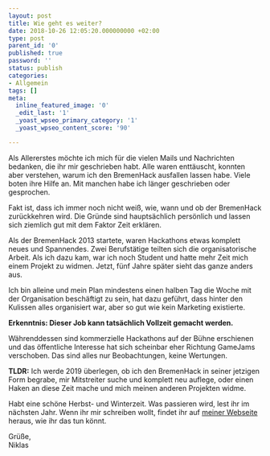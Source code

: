 ```yaml
---
layout: post
title: Wie geht es weiter?
date: 2018-10-26 12:05:20.000000000 +02:00
type: post
parent_id: '0'
published: true
password: ''
status: publish
categories:
- Allgemein
tags: []
meta:
  inline_featured_image: '0'
  _edit_last: '1'
  _yoast_wpseo_primary_category: '1'
  _yoast_wpseo_content_score: '90'

---
```

<p>
				<!-- wp:paragraph --></p>
<p>Als Allererstes möchte ich mich für die vielen Mails und Nachrichten bedanken, die ihr mir geschrieben habt. Alle waren enttäuscht, konnten aber verstehen, warum ich den BremenHack ausfallen lassen habe. Viele boten ihre Hilfe an. Mit manchen habe ich länger geschrieben oder gesprochen.</p>
<p><!-- /wp:paragraph --></p>
<p><!-- wp:paragraph --></p>
<p>Fakt ist, dass ich immer noch nicht weiß, wie, wann und ob der BremenHack zurückkehren wird. Die Gründe sind hauptsächlich persönlich und lassen sich ziemlich gut mit dem Faktor Zeit erklären.</p>
<p><!-- /wp:paragraph --></p>
<p><!-- wp:paragraph --></p>
<p>Als der BremenHack 2013 startete, waren Hackathons etwas komplett neues und Spannendes. Zwei Berufstätige teilten sich die organisatorische Arbeit. Als ich dazu kam, war ich noch Student und hatte mehr Zeit mich einem Projekt zu widmen. Jetzt, fünf Jahre später sieht das ganze anders aus.</p>
<p><!-- /wp:paragraph --></p>
<p><!-- wp:paragraph --></p>
<p>Ich bin alleine und mein Plan mindestens einen halben Tag die Woche mit der Organisation beschäftigt zu sein, hat dazu geführt, dass hinter den Kulissen alles organisiert war, aber so gut wie kein Marketing existierte.</p>
<p><!-- /wp:paragraph --></p>
<p><!-- wp:paragraph --></p>
<p><strong>Erkenntnis: Dieser Job kann tatsächlich Vollzeit gemacht werden.</strong></p>
<p><!-- /wp:paragraph --></p>
<p><!-- wp:paragraph --></p>
<p>Währenddessen sind kommerzielle Hackathons auf der Bühne erschienen und das öffentliche Interesse hat sich scheinbar eher Richtung GameJams verschoben. Das sind alles nur Beobachtungen, keine Wertungen.</p>
<p><!-- /wp:paragraph --></p>
<p><!-- wp:paragraph --></p>
<p><strong>TLDR:</strong> Ich werde 2019 überlegen, ob ich den BremenHack in seiner jetzigen Form begrabe, mir Mitstreiter suche und komplett neu auflege, oder einen Haken an diese Zeit mache und mich meinen anderen Projekten widme.</p>
<p><!-- /wp:paragraph --></p>
<p><!-- wp:paragraph --></p>
<p>Habt eine schöne Herbst- und Winterzeit. Was passieren wird, lest ihr im nächsten Jahr. Wenn ihr mir schreiben wollt, findet ihr auf <a href="http://niklasbarning.de/">meiner Webseite</a> heraus, wie ihr das tun könnt.</p>
<p><!-- /wp:paragraph --></p>
<p><!-- wp:paragraph --></p>
<p>Grüße,<br />Niklas</p>
<p><!-- /wp:paragraph -->		</p>
